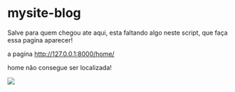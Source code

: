 # mysite-blog

Salve para quem chegou ate aqui,
esta faltando algo neste script, que faça essa pagina aparecer!

a pagina http://127.0.0.1:8000/home/

home não consegue ser localizada!

<img src="https://static.lms.ebaconline.com.br/embeds/0cb3e407-4a77-4aa6-858f-ad42afd422dd/original.jpeg">
